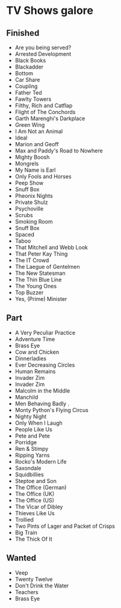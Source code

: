 # TV Shows galore 

## Finished

* Are you being served?
* Arrested Development
* Black Books
* Blackadder
* Bottom
* Car Share 
* Coupling
* Father Ted
* Fawlty Towers
* Filthy, Rich and Catflap
* Flight of The Conchords
* Garth Marenghi's Darkplace
* Green Wing
* I Am Not an Animal
* Ideal
* Marion and Geoff
* Max and Paddy's Road to Nowhere
* Mighty Boosh
* Mongrels
* My Name is Earl
* Only Fools and Horses
* Peep Show
* Snuff Box
* Pheonix Nights
* Private Shulz
* Psychoville
* Scrubs
* Smoking Room
* Snuff Box
* Spaced
* Taboo
* That Mitchell and Webb Look
* That Peter Kay Thing
* The IT Crowd
* The Laegue of Gentelmen
* The New Statesman
* The Thin Blue Line 
* The Young Ones
* Top Buzzer
* Yes, (Prime) Minister

## Part

* A Very Peculiar Practice
* Adventure Time
* Brass Eye
* Cow and Chicken
* Dinnerladies
* Ever Decreasing Circles
* Human Remains
* Invader Zim
* Invader Zim
* Malcolm in the Middle
* Manchild
* Men Behaving Badly .
* Monty Python's Flying Circus
* Nighty Night
* Only When I Laugh 
* People Like Us
* Pete and Pete
* Porridge
* Ren & Stimpy
* Ripping Yarns
* Rocko's Modern Life
* Saxondale 
* Squidbillies
* Steptoe and Son
* The Office (German)
* The Office (UK)
* The Office (US)
* The Vicar of Dibley
* Thieves Like Us
* Trollied
* Two Pints of Lager and Packet of Crisps 
* Big Train
* The Thick Of It
## Wanted

* Veep
* Twenty Twelve
* Don't Drink the Water
* Teachers
* Brass Eye
